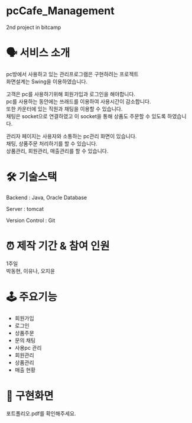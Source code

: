 # pcCafe_Management
2nd project in bitcamp

# 🗣 서비스 소개
  pc방에서 사용하고 있는 관리프로그램은 구현하려는 프로젝트<br/>
  화면설계는 Swing을 이용하였습니다.
  
  고객은 pc를 사용하기위해 회원가입과 로그인을 해야합니다. <br/> 
  pc를 사용하는 동안에는 쓰래드를 이용하여 사용시간이 감소합니다.<br/>
  또한 카운터에 있는 직원과 채팅을 이용할 수 있습니다.<br/>
  채팅은 socket으로 연결하였고 이 socket을 통해 상품도 주문할 수 있도록 하였습니다.<br/>
  
  관리자 페이지는 사용자와 소통하는 pc관리 화면이 있습니다.<br/>
  채팅, 상품주문 처리하기를 할 수 있습니다.<br/>
  상품관리, 회원관리, 매출관리를 할 수 있습니다.

# 🛠 기술스택
Backend : Java, Oracle Database

Server : tomcat

Version Control : Git

# ⏰ 제작 기간 & 참여 인원
1주일<br/>
박동현, 이유나, 오지윤

# 🕹 주요기능
- 회원가입
- 로그인
- 상품주문
- 문의 채팅
- 사용pc 관리
- 회원관리
- 상품관리
- 매출 현황

# 📕 구현화면
  포트폴리오.pdf를 확인해주세요.
